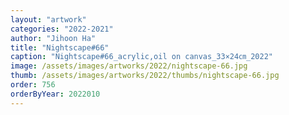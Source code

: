 ```yaml
---
layout: "artwork"
categories: "2022-2021"
author: "Jihoon Ha"
title: "Nightscape#66"
caption: "Nightscape#66_acrylic,oil on canvas_33×24㎝_2022"
image: /assets/images/artworks/2022/nightscape-66.jpg
thumb: /assets/images/artworks/2022/thumbs/nightscape-66.jpg
order: 756
orderByYear: 2022010
---
```

